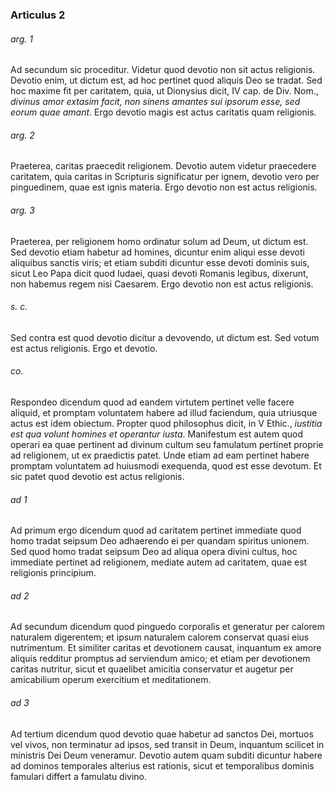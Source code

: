 ### Articulus 2

###### arg. 1
Ad secundum sic proceditur. Videtur quod devotio non sit actus religionis. Devotio enim, ut dictum est, ad hoc pertinet quod aliquis Deo se tradat. Sed hoc maxime fit per caritatem, quia, ut Dionysius dicit, IV cap. de Div. Nom., *divinus amor extasim facit, non sinens amantes sui ipsorum esse, sed eorum quae amant*. Ergo devotio magis est actus caritatis quam religionis.

###### arg. 2
Praeterea, caritas praecedit religionem. Devotio autem videtur praecedere caritatem, quia caritas in Scripturis significatur per ignem, devotio vero per pinguedinem, quae est ignis materia. Ergo devotio non est actus religionis.

###### arg. 3
Praeterea, per religionem homo ordinatur solum ad Deum, ut dictum est. Sed devotio etiam habetur ad homines, dicuntur enim aliqui esse devoti aliquibus sanctis viris; et etiam subditi dicuntur esse devoti dominis suis, sicut Leo Papa dicit quod Iudaei, quasi devoti Romanis legibus, dixerunt, non habemus regem nisi Caesarem. Ergo devotio non est actus religionis.

###### s. c.
Sed contra est quod devotio dicitur a devovendo, ut dictum est. Sed votum est actus religionis. Ergo et devotio.

###### co.
Respondeo dicendum quod ad eandem virtutem pertinet velle facere aliquid, et promptam voluntatem habere ad illud faciendum, quia utriusque actus est idem obiectum. Propter quod philosophus dicit, in V Ethic., *iustitia est qua volunt homines et operantur iusta*. Manifestum est autem quod operari ea quae pertinent ad divinum cultum seu famulatum pertinet proprie ad religionem, ut ex praedictis patet. Unde etiam ad eam pertinet habere promptam voluntatem ad huiusmodi exequenda, quod est esse devotum. Et sic patet quod devotio est actus religionis.

###### ad 1
Ad primum ergo dicendum quod ad caritatem pertinet immediate quod homo tradat seipsum Deo adhaerendo ei per quandam spiritus unionem. Sed quod homo tradat seipsum Deo ad aliqua opera divini cultus, hoc immediate pertinet ad religionem, mediate autem ad caritatem, quae est religionis principium.

###### ad 2
Ad secundum dicendum quod pinguedo corporalis et generatur per calorem naturalem digerentem; et ipsum naturalem calorem conservat quasi eius nutrimentum. Et similiter caritas et devotionem causat, inquantum ex amore aliquis redditur promptus ad serviendum amico; et etiam per devotionem caritas nutritur, sicut et quaelibet amicitia conservatur et augetur per amicabilium operum exercitium et meditationem.

###### ad 3
Ad tertium dicendum quod devotio quae habetur ad sanctos Dei, mortuos vel vivos, non terminatur ad ipsos, sed transit in Deum, inquantum scilicet in ministris Dei Deum veneramur. Devotio autem quam subditi dicuntur habere ad dominos temporales alterius est rationis, sicut et temporalibus dominis famulari differt a famulatu divino.

